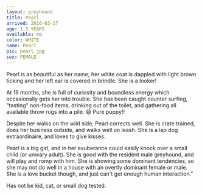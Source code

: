 ```yaml
---
layout: greyhound
title: Pearl
arrived: 2016-03-17
age: 1.5 YEARS
available: no
color: WHITE
name: Pearl
pic: pearl.jpg
sex: FEMALE
---
```


Pearl is as beautiful as her name; her white coat is dappled with light brown ticking and her left ear is covered in brindle.  She is a looker!

At 19 months, she is full of curiosity and boundless energy which occasionally gets her into trouble. She has been caught counter surfing, "tasting" non-food items, drinking out of the toilet, and gathering all available throw rugs into a pile. 😄 Pure puppy!!

Despite her walks on the wild side, Pearl corrects well. She is crate trained, does her business outside, and walks well on leash. She is a lap dog extraordinaire, and loves to give kisses.

Pearl is a big girl, and in her exuberance could easily knock over a small child (or unwary adult).  She is good with the resident male greyhound, and will play and romp with him. She is showing some dominant tendencies, so she may not do well in a house with an overtly dominant female or male. She is a love bucket though, and just can't get enough human interaction."

Has not be kid, cat, or small dog tested.
